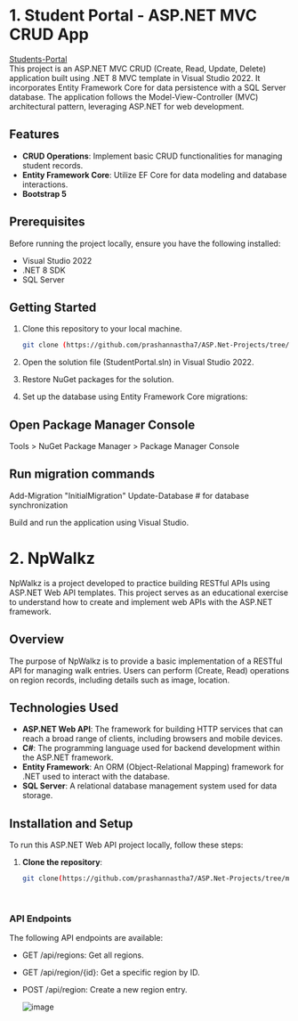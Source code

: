 # 1. Student Portal - ASP.NET MVC CRUD App
[Students-Portal](https://github.com/prashannastha7/ASP.Net-Projects/tree/main/StudentPortal)<br>
This project is an ASP.NET MVC CRUD (Create, Read, Update, Delete) application built using .NET 8 MVC template in Visual Studio 2022. It incorporates Entity Framework Core for data persistence with a SQL Server database. The application follows the Model-View-Controller (MVC) architectural pattern, leveraging ASP.NET for web development.

## Features

- **CRUD Operations**: Implement basic CRUD functionalities for managing student records.
- **Entity Framework Core**: Utilize EF Core for data modeling and database interactions.
- **Bootstrap 5**

## Prerequisites

Before running the project locally, ensure you have the following installed:

- Visual Studio 2022
- .NET 8 SDK
- SQL Server

## Getting Started

1. Clone this repository to your local machine.
   
   ```bash
   git clone (https://github.com/prashannastha7/ASP.Net-Projects/tree/main)


2.  Open the solution file (StudentPortal.sln) in Visual Studio 2022.

3.  Restore NuGet packages for the solution.

4.  Set up the database using Entity Framework Core migrations:

## Open Package Manager Console
Tools > NuGet Package Manager > Package Manager Console

## Run migration commands
Add-Migration "InitialMigration"
Update-Database  # for database synchronization

Build and run the application using Visual Studio.



# 2. NpWalkz
   NpWalkz is a project developed to practice building RESTful APIs using ASP.NET Web API templates. This project serves as an educational exercise to understand how to create and implement web APIs with the ASP.NET framework.

## Overview

The purpose of NpWalkz is to provide a basic implementation of a RESTful API for managing walk entries. Users can perform (Create, Read) operations on region records, including details such as image, location.

## Technologies Used

- **ASP.NET Web API**: The framework for building HTTP services that can reach a broad range of clients, including browsers and mobile devices.
- **C#**: The programming language used for backend development within the ASP.NET framework.
- **Entity Framework**: An ORM (Object-Relational Mapping) framework for .NET used to interact with the database.
- **SQL Server**: A relational database management system used for data storage.
  
## Installation and Setup

To run this ASP.NET Web API project locally, follow these steps:

1. **Clone the repository**:
   ```bash
   git clone(https://github.com/prashannastha7/ASP.Net-Projects/tree/main/NpWalkz/NpWalks)
<br>

### API Endpoints
The following API endpoints are available:

- GET /api/regions: Get all regions. <br>
- GET /api/region/{id}: Get a specific region by ID. <br>
- POST /api/region: Create a new region entry.


   ![image](https://github.com/prashannastha7/ASP.Net-Projects/assets/92351587/4cd42851-1b7c-432c-b9fd-c832df464a4a)

